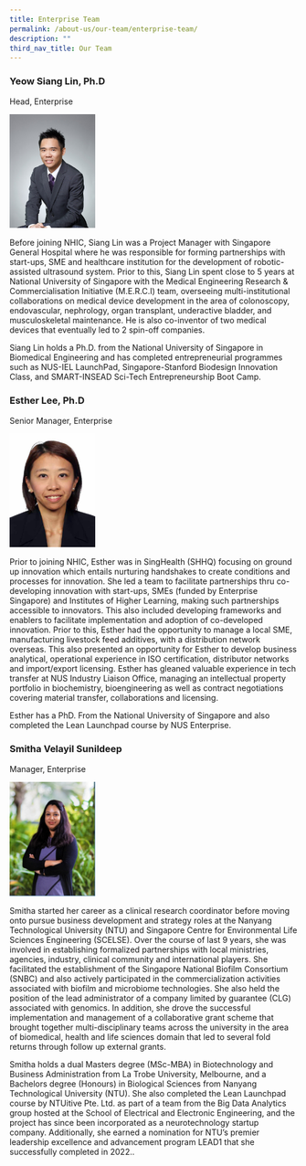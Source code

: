 ```yaml
---
title: Enterprise Team
permalink: /about-us/our-team/enterprise-team/
description: ""
third_nav_title: Our Team
---
```

### **Yeow Siang Lin, Ph.D**  
Head, Enterprise

<img src="/images/About/Our%20Team/Enterprise%20Team/yeowsianglin.jpg" style="width:150px">

Before joining NHIC, Siang Lin was a Project Manager with Singapore General Hospital where he was responsible for forming partnerships with start-ups, SME and healthcare institution for the development of robotic-assisted ultrasound system. Prior to this, Siang Lin spent close to 5 years at National University of Singapore with the Medical Engineering Research &amp; Commercialisation Initiative (M.E.R.C.I) team, overseeing multi-institutional collaborations on medical device development in the area of colonoscopy, endovascular, nephrology, organ transplant, underactive bladder, and musculoskeletal maintenance. He is also co-inventor of two medical devices that eventually led to 2 spin-off companies.

Siang Lin holds a Ph.D. from the National University of Singapore in Biomedical Engineering and has completed entrepreneurial programmes such as NUS-IEL LaunchPad, Singapore-Stanford Biodesign Innovation Class, and SMART-INSEAD Sci-Tech Entrepreneurship Boot Camp.

### **Esther Lee, Ph.D**  
Senior Manager, Enterprise

<img src="/images/About/Our%20Team/Enterprise%20Team/estherlee.jpg" style="width:150px">

Prior to joining NHIC, Esther was in SingHealth (SHHQ) focusing on ground up innovation which entails nurturing handshakes to create conditions and processes for innovation. She led a team to facilitate partnerships thru co-developing innovation with start-ups, SMEs (funded by Enterprise Singapore) and Institutes of Higher Learning, making such partnerships accessible to innovators. This also included developing frameworks and enablers to facilitate implementation and adoption of co-developed innovation. Prior to this, Esther had the opportunity to manage a local SME, manufacturing livestock feed additives, with a distribution network overseas. This also presented an opportunity for Esther to develop business analytical, operational experience in ISO certification, distributor networks and import/export licensing. Esther has gleaned valuable experience in tech transfer at NUS Industry Liaison Office, managing an intellectual property portfolio in biochemistry, bioengineering as well as contract negotiations covering material transfer, collaborations and licensing.

Esther has a PhD. From the National University of Singapore and also completed the Lean Launchpad course by NUS Enterprise.

### **Smitha Velayil Sunildeep**  
Manager, Enterprise

<img src="/images/About/Our%20Team/Enterprise%20Team/smitha%20velayil%20sunildeep.PNG" style="width:150px">

Smitha started her career as a clinical research coordinator before moving onto pursue business development and strategy roles at the Nanyang Technological University (NTU) and Singapore Centre for Environmental Life Sciences Engineering (SCELSE). Over the course of last 9 years, she was involved in establishing formalized partnerships with local ministries, agencies, industry, clinical community and international players. She facilitated the establishment of the Singapore National Biofilm Consortium (SNBC) and also actively participated in the commercialization activities associated with biofilm and microbiome technologies. She also held the position of the lead administrator of a company limited by guarantee (CLG) associated with genomics. In addition, she drove the successful implementation and management of a collaborative grant scheme that brought together multi-disciplinary teams across the university in the area of biomedical, health and life sciences domain that led to several fold returns through follow up external grants.

Smitha holds a dual Masters degree (MSc-MBA) in Biotechnology and Business Administration from La Trobe University, Melbourne, and a Bachelors degree (Honours) in Biological Sciences from Nanyang Technological University (NTU). She also completed the Lean Launchpad course by NTUitive Pte. Ltd. as part of a team from the Big Data Analytics group hosted at the School of Electrical and Electronic Engineering, and the project has since been incorporated as a neurotechnology startup company. Additionally, she earned a nomination for NTU’s premier leadership excellence and advancement program LEAD1 that she successfully completed in 2022..